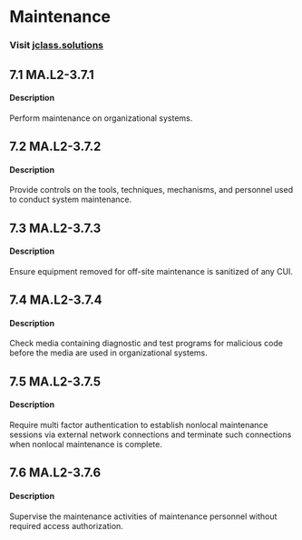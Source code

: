 # **Maintenance**
### Visit [ jclass.solutions](http://www.jclass.solutions/)

## 7.1 MA.L2-3.7.1

#### Description

Perform maintenance on organizational systems.

## 7.2 MA.L2-3.7.2

#### Description

Provide controls on the tools, techniques, mechanisms, and personnel used to conduct system maintenance.

## 7.3 MA.L2-3.7.3

#### Description

Ensure equipment removed for off-site maintenance is sanitized of any CUI.

## 7.4 MA.L2-3.7.4

#### Description

Check media containing diagnostic and test programs for malicious code before the media are used in organizational systems.

## 7.5 MA.L2-3.7.5

#### Description

Require multi factor authentication to establish nonlocal maintenance sessions via external network connections and terminate such connections when nonlocal maintenance is complete.

## 7.6 MA.L2-3.7.6

#### Description

Supervise the maintenance activities of maintenance personnel without required access authorization.
